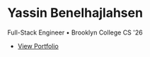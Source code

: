 # Yassin Benelhajlahsen

Full-Stack Engineer • Brooklyn College CS '26

- [View Portfolio](https://yassinb.me)
